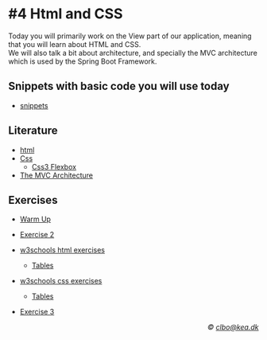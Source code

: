 # #4 Html and CSS
Today you will primarily work on the View part of our application, meaning that you will learn about HTML and CSS.    
We will also talk a bit about architecture, and specially the MVC architecture which is used by the Spring Boot Framework.

## Snippets with basic code you will use today
* [snippets](/snippets)

## Literature
* [html](https://www.w3schools.com/html/)
* [Css](https://www.w3schools.com/css/default.asp)
  * [Css3 Flexbox](https://www.w3schools.com/css/css3_flexbox.asp)
* [The MVC Architecture](MVC.pdf)

## Exercises
* [Warm Up](https://github.com/dat17i/02_exercise_warmup/blob/master/readme.md)
* [Exercise 2](https://github.com/dat17i/02_exercise_2)    

* [w3schools html exercises](https://www.w3schools.com/html/exercise.asp) 
  * [Tables](https://www.w3schools.com/html/html_tables.asp)
* [w3schools css exercises](https://www.w3schools.com/css/exercise.asp) 
  * [Tables](https://www.w3schools.com/css/css_table.asp)
* [Exercise 3](https://github.com/dat17i/02_exercise_3/blob/master/readme.md)

_<div align="right">&copy; clbo@kea.dk</div>_
